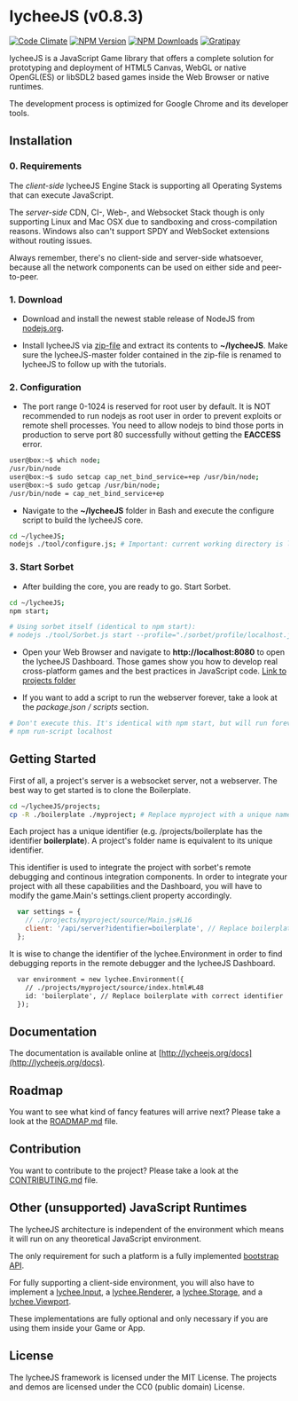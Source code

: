 
# lycheeJS (v0.8.3)

[![Code Climate][climate-image]][climate-url]
[![NPM Version][npm-image]][npm-url]
[![NPM Downloads][downloads-image]][downloads-url]
[![Gratipay][gratipay-image]][gratipay-url]

[climate-image]: https://codeclimate.com/github/LazerUnicorns/lycheeJS/badges/gpa.svg
[climate-url]: https://codeclimate.com/github/LazerUnicorns/lycheeJS

[npm-image]: https://img.shields.io/npm/v/lycheejs.svg
[npm-url]: https://npmjs.org/package/lycheejs

[downloads-image]: https://img.shields.io/npm/dm/lycheejs.svg
[downloads-url]: https://npmjs.org/package/lycheejs

[gratipay-image]: https://img.shields.io/gratipay/martensms.svg
[gratipay-url]: https://gratipay.com/martensms/


lycheeJS is a JavaScript Game library that offers a
complete solution for prototyping and deployment
of HTML5 Canvas, WebGL or native OpenGL(ES) or libSDL2
based games inside the Web Browser or native runtimes.

The development process is optimized for Google Chrome
and its developer tools.


## Installation

### 0. Requirements

The *client-side* lycheeJS Engine Stack is supporting
all Operating Systems that can execute JavaScript.

The *server-side* CDN, CI-, Web-, and Websocket Stack though
is only supporting Linux and Mac OSX due to sandboxing and
cross-compilation reasons. Windows also can't support SPDY
and WebSocket extensions without routing issues.

Always remember, there's no client-side and server-side
whatsoever, because all the network components can be used
on either side and peer-to-peer.

### 1. Download

- Download and install the newest stable release of
NodeJS from [nodejs.org](http://nodejs.org).

- Install lycheeJS via [zip-file](https://github.com/LazerUnicorns/lycheeJS/archive/master.zip)
and extract its contents to **~/lycheeJS**.
Make sure the lycheeJS-master folder contained in the
zip-file is renamed to lycheeJS to follow up with the
tutorials.

### 2. Configuration

- The port range 0-1024 is reserved for root user by default.
It is NOT recommended to run nodejs as root user in order to
prevent exploits or remote shell processes. You need to
allow nodejs to bind those ports in production to serve
port 80 successfully without getting the **EACCESS** error.

```bash
user@box:~$ which node;
/usr/bin/node
user@box:~$ sudo setcap cap_net_bind_service=+ep /usr/bin/node;
user@box:~$ sudo getcap /usr/bin/node;
/usr/bin/node = cap_net_bind_service+ep
```

- Navigate to the **~/lycheeJS** folder in Bash and execute
the configure script to build the lycheeJS core.

```bash
cd ~/lycheeJS;
nodejs ./tool/configure.js; # Important: current working directory is lycheeJS root folder
```

### 3. Start Sorbet

- After building the core, you are ready to go. Start Sorbet.

```bash
cd ~/lycheeJS;
npm start;

# Using sorbet itself (identical to npm start):
# nodejs ./tool/Sorbet.js start --profile="./sorbet/profile/localhost.json";
```

- Open your Web Browser and navigate to **http://localhost:8080**
to open the lycheeJS Dashboard. Those games show you how
to develop real cross-platform games and the best practices
in JavaScript code. [Link to projects folder](./projects)

- If you want to add a script to run the webserver forever,
take a look at the *package.json / scripts* section.

```bash
# Don't execute this. It's identical with npm start, but will run forever
# npm run-script localhost
```


## Getting Started

First of all, a project's server is a websocket server, not a webserver.
The best way to get started is to clone the Boilerplate.

```bash
cd ~/lycheeJS/projects;
cp -R ./boilerplate ./myproject; # Replace myproject with a unique name
```

Each project has a unique identifier (e.g. /projects/boilerplate has the
identifier **boilerplate**). A project's folder name is equivalent to
its unique identifier.

This identifier is used to integrate the project with sorbet's remote
debugging and continous integration components. In order to integrate
your project with all these capabilities and the Dashboard, you will
have to modify the game.Main's settings.client property accordingly.

```javascript
  var settings = {
    // ./projects/myproject/source/Main.js#L16
    client: '/api/server?identifier=boilerplate', // Replace boilerplate with correct identifier
  };
```

It is wise to change the identifier of the lychee.Environment
in order to find debugging reports in the remote debugger and the
lycheeJS Dashboard.

```html
  var environment = new lychee.Environment({
    // ./projects/myproject/source/index.html#L48
	id: 'boilerplate', // Replace boilerplate with correct identifier
  });
```


## Documentation

The documentation is available online at [http://lycheejs.org/docs](http://lycheejs.org/docs).


## Roadmap

You want to see what kind of fancy features will arrive next?
Please take a look at the [ROADMAP.md](ROADMAP.md) file.


## Contribution

You want to contribute to the project?
Please take a look at the [CONTRIBUTING.md](CONTRIBUTING.md) file.


## Other (unsupported) JavaScript Runtimes

The lycheeJS architecture is independent of the environment which
means it will run on any theoretical JavaScript environment.

The only requirement for such a platform is a fully implemented
[bootstrap API](http://lycheejs.org/docs/api-bootstrap.html).

For fully supporting a client-side environment, you will also have to implement
a [lychee.Input](http://lycheejs.org/docs/api-lychee-Input.html),
a [lychee.Renderer](http://lycheejs.org/docs/api-lychee-Renderer.html),
a [lychee.Storage](http://lycheejs.org/docs/api-lychee-Storage.html),
and a [lychee.Viewport](http://lycheejs.org/docs/api-lychee-Viewport.html).

These implementations are fully optional and only necessary if you are using
them inside your Game or App.


## License

The lycheeJS framework is licensed under the MIT License.
The projects and demos are licensed under the CC0 (public domain) License.

